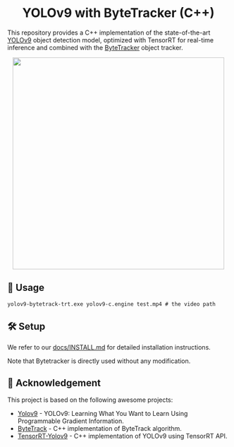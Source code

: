 
<h1 align="center"><span>YOLOv9 with ByteTracker (C++)</span></h1>

This repository provides a C++ implementation of the state-of-the-art [YOLOv9](https://github.com/WongKinYiu/yolov9) object detection model, optimized with TensorRT for real-time inference and combined with the [ByteTracker](https://github.com/Vertical-Beach/ByteTrack-cpp) object tracker.

<p align="center" margin: 0 auto;>
  <img src="assets/highway.gif" width="480px" />
</p>

## 🚀 Usage

``` shell
yolov9-bytetrack-trt.exe yolov9-c.engine test.mp4 # the video path
```

## 🛠️ Setup

We refer to our [docs/INSTALL.md](https://github.com/spacewalk01/tensorrt-yolov9/blob/main/docs/INSTALL.md) for detailed installation instructions.

Note that Bytetracker is directly used without any modification.

## 👏 Acknowledgement

This project is based on the following awesome projects:
- [Yolov9](https://github.com/WongKinYiu/yolov9) - YOLOv9: Learning What You Want to Learn Using Programmable Gradient Information.
- [ByteTrack](https://github.com/Vertical-Beach/ByteTrack-cpp) - C++ implementation of ByteTrack algorithm.
- [TensorRT-Yolov9](https://github.com/spacewalk01/tensorrt-yolov9) - C++ implementation of YOLOv9 using TensorRT API.
